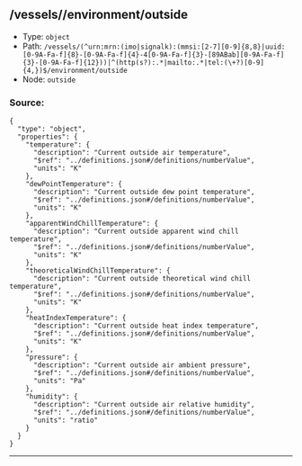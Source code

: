 ## /vessels/<RegExp>/environment/outside

* Type: `object`
* Path: `/vessels/(^urn:mrn:(imo|signalk):(mmsi:[2-7][0-9]{8,8}|uuid:[0-9A-Fa-f]{8}-[0-9A-Fa-f]{4}-4[0-9A-Fa-f]{3}-[89ABab][0-9A-Fa-f]{3}-[0-9A-Fa-f]{12}))|^(http(s?):.*|mailto:.*|tel:(\+?)[0-9]{4,})$/environment/outside`
* Node: `outside`

### Source:
```
{
  "type": "object",
  "properties": {
    "temperature": {
      "description": "Current outside air temperature",
      "$ref": "../definitions.json#/definitions/numberValue",
      "units": "K"
    },
    "dewPointTemperature": {
      "description": "Current outside dew point temperature",
      "$ref": "../definitions.json#/definitions/numberValue",
      "units": "K"
    },
    "apparentWindChillTemperature": {
      "description": "Current outside apparent wind chill temperature",
      "$ref": "../definitions.json#/definitions/numberValue",
      "units": "K"
    },
    "theoreticalWindChillTemperature": {
      "description": "Current outside theoretical wind chill temperature",
      "$ref": "../definitions.json#/definitions/numberValue",
      "units": "K"
    },
    "heatIndexTemperature": {
      "description": "Current outside heat index temperature",
      "$ref": "../definitions.json#/definitions/numberValue",
      "units": "K"
    },
    "pressure": {
      "description": "Current outside air ambient pressure",
      "$ref": "../definitions.json#/definitions/numberValue",
      "units": "Pa"
    },
    "humidity": {
      "description": "Current outside air relative humidity",
      "$ref": "../definitions.json#/definitions/numberValue",
      "units": "ratio"
    }
  }
}
```

---
